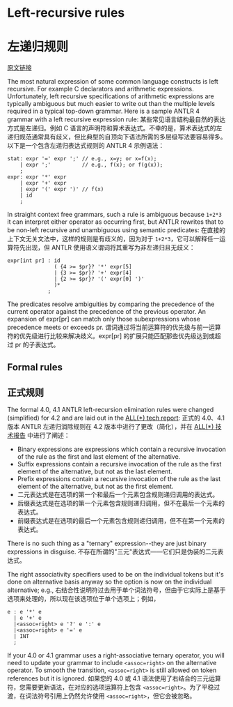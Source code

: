 # Left-recursive rules
# 左递归规则

[原文链接](https://github.com/antlr/antlr4/blob/master/doc/left-recursion.md)

The most natural expression of some common language constructs is left recursive. For example C declarators and arithmetic expressions. Unfortunately, left recursive specifications of arithmetic expressions are typically ambiguous but much easier to write out than the multiple levels required in a typical top-down grammar. Here is a sample ANTLR 4 grammar with a left recursive expression rule:
某些常见语言结构最自然的表达方式是左递归。例如 C 语言的声明符和算术表达式。不幸的是，算术表达式的左递归规范通常具有歧义，但比典型的自顶向下语法所需的多层级写法要容易得多。以下是一个包含左递归表达式规则的 ANTLR 4 示例语法：

```
stat: expr '=' expr ';' // e.g., x=y; or x=f(x);
    | expr ';'          // e.g., f(x); or f(g(x));
    ;
expr: expr '*' expr
    | expr '+' expr
    | expr '(' expr ')' // f(x)
    | id
    ;
```

In straight context free grammars, such a rule is ambiguous because `1+2*3` it can interpret either operator as occurring first, but ANTLR rewrites that to be non-left recursive and unambiguous using semantic predicates:
在直接的上下文无关文法中，这样的规则是有歧义的，因为对于 `1+2*3`，它可以解释任一运算符先出现，但 ANTLR 使用语义谓词将其重写为非左递归且无歧义：

```
expr[int pr] : id
               ( {4 >= $pr}? '*' expr[5]
               | {3 >= $pr}? '+' expr[4]
               | {2 >= $pr}? '(' expr[0] ')'
               )*
             ;
```

The predicates resolve ambiguities by comparing the precedence of the current operator against the precedence of the previous operator. An expansion of expr[pr] can match only those subexpressions whose precedence meets or exceeds pr.
谓词通过将当前运算符的优先级与前一运算符的优先级进行比较来解决歧义。expr[pr] 的扩展只能匹配那些优先级达到或超过 pr 的子表达式。

## Formal rules
## 正式规则

The formal 4.0, 4.1 ANTLR left-recursion elimination rules were changed (simplified) for 4.2 and are laid out in the [ALL(*) tech report](http://www.antlr.org/papers/allstar-techreport.pdf):
正式的 4.0、4.1 版本 ANTLR 左递归消除规则在 4.2 版本中进行了更改（简化），并在 [ALL(*) 技术报告](http://www.antlr.org/papers/allstar-techreport.pdf) 中进行了阐述：

* Binary expressions are expressions which contain a recursive invocation of the rule as the first and last element of the alternative.
* Suffix expressions contain a recursive invocation of the rule as the first element of the alternative, but not as the last element.
* Prefix expressions contain a recursive invocation of the rule as the last element of the alternative, but not as the first element.
* 二元表达式是在选项的第一个和最后一个元素包含规则递归调用的表达式。
* 后缀表达式是在选项的第一个元素包含规则递归调用，但不在最后一个元素的表达式。
* 前缀表达式是在选项的最后一个元素包含规则递归调用，但不在第一个元素的表达式。

There is no such thing as a "ternary" expression--they are just binary expressions in disguise.
不存在所谓的"三元"表达式——它们只是伪装的二元表达式。

The right associativity specifiers used to be on the individual tokens but it's done on alternative basis anyway so the option is now on the individual alternative; e.g.,
右结合性说明符过去用于单个词法符号，但由于它实际上是基于选项来处理的，所以现在该选项位于单个选项上；例如，

```
e : e '*' e
  | e '+' e
  |<assoc=right> e '?' e ':' e
  |<assoc=right> e '=' e
  | INT
  ;
```

If your 4.0 or 4.1 grammar uses a right-associative ternary operator, you will need to update your grammar to include `<assoc=right>` on the alternative operator. To smooth the transition, `<assoc=right>` is still allowed on token references but it is ignored.
如果您的 4.0 或 4.1 语法使用了右结合的三元运算符，您需要更新语法，在对应的选项运算符上包含 `<assoc=right>`。为了平稳过渡，在词法符号引用上仍然允许使用 `<assoc=right>`，但它会被忽略。
